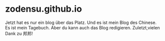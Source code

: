 # zodensu.github.io
Jetzt hat es nur ein blog über das Platz.
Und es ist mein Blog des Chinese.
Es ist mein Tagebuch. Aber du kann auch das Blog redigieren.
Zuletzt,vielen Dank zu 邦邦!
